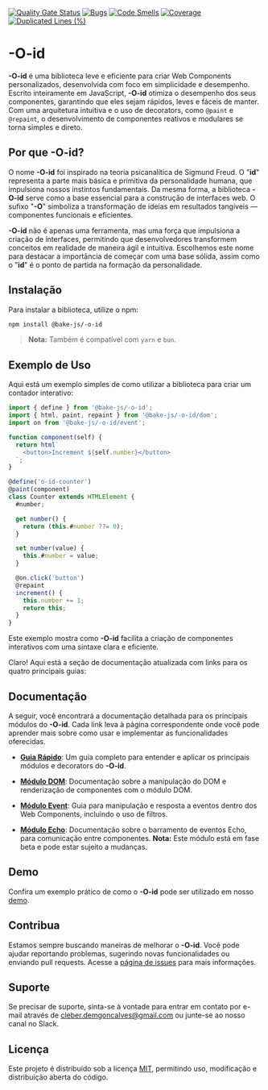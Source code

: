 [![Quality Gate Status](https://sonarcloud.io/api/project_badges/measure?project=bake-js_-o-id&metric=alert_status)](https://sonarcloud.io/summary/new_code?id=bake-js_-o-id)
[![Bugs](https://sonarcloud.io/api/project_badges/measure?project=bake-js_-o-id&metric=bugs)](https://sonarcloud.io/summary/new_code?id=bake-js_-o-id)
[![Code Smells](https://sonarcloud.io/api/project_badges/measure?project=bake-js_-o-id&metric=code_smells)](https://sonarcloud.io/summary/new_code?id=bake-js_-o-id)
[![Coverage](https://sonarcloud.io/api/project_badges/measure?project=bake-js_-o-id&metric=coverage)](https://sonarcloud.io/summary/new_code?id=bake-js_-o-id)
[![Duplicated Lines (%)](https://sonarcloud.io/api/project_badges/measure?project=bake-js_-o-id&metric=duplicated_lines_density)](https://sonarcloud.io/summary/new_code?id=bake-js_-o-id)

# -O-id

**-O-id** é uma biblioteca leve e eficiente para criar Web Components personalizados, desenvolvida com foco em simplicidade e desempenho. Escrito inteiramente em JavaScript, **-O-id** otimiza o desempenho dos seus componentes, garantindo que eles sejam rápidos, leves e fáceis de manter. Com uma arquitetura intuitiva e o uso de decorators, como `@paint` e `@repaint`, o desenvolvimento de componentes reativos e modulares se torna simples e direto.

## Por que -O-id?

O nome **-O-id** foi inspirado na teoria psicanalítica de Sigmund Freud. O "**id**" representa a parte mais básica e primitiva da personalidade humana, que impulsiona nossos instintos fundamentais. Da mesma forma, a biblioteca **-O-id** serve como a base essencial para a construção de interfaces web. O sufixo "**-O**" simboliza a transformação de ideias em resultados tangíveis — componentes funcionais e eficientes.

**-O-id** não é apenas uma ferramenta, mas uma força que impulsiona a criação de interfaces, permitindo que desenvolvedores transformem conceitos em realidade de maneira ágil e intuitiva. Escolhemos este nome para destacar a importância de começar com uma base sólida, assim como o "**id**" é o ponto de partida na formação da personalidade.

## Instalação

Para instalar a biblioteca, utilize o npm:

```bash
npm install @bake-js/-o-id
```

> **Nota:** Também é compatível com `yarn` e `bun`.

## Exemplo de Uso

Aqui está um exemplo simples de como utilizar a biblioteca para criar um contador interativo:

```javascript
import { define } from '@bake-js/-o-id';
import { html, paint, repaint } from '@bake-js/-o-id/dom';
import on from '@bake-js/-o-id/event';

function component(self) {
  return html`
    <button>Increment ${self.number}</button>
  `;
}

@define('o-id-counter')
@paint(component)
class Counter extends HTMLElement {
  #number;

  get number() {
    return (this.#number ??= 0);
  }

  set number(value) {
    this.#number = value;
  }

  @on.click('button')
  @repaint
  increment() {
    this.number += 1;
    return this;
  }
}
```

Este exemplo mostra como **-O-id** facilita a criação de componentes interativos com uma sintaxe clara e eficiente.

Claro! Aqui está a seção de documentação atualizada com links para os quatro principais guias:

## Documentação

A seguir, você encontrará a documentação detalhada para os principais módulos do **-O-id**. Cada link leva à página correspondente onde você pode aprender mais sobre como usar e implementar as funcionalidades oferecidas.

- **[Guia Rápido](https://github.com/bake-js/-o-id/blob/main/src/README.md)**: Um guia completo para entender e aplicar os principais módulos e decorators do **-O-id**.

- **[Módulo DOM](https://github.com/bake-js/-o-id/blob/main/src/dom/README.md)**: Documentação sobre a manipulação do DOM e renderização de componentes com o módulo DOM.

- **[Módulo Event](https://github.com/bake-js/-o-id/blob/main/src/event/README.md)**: Guia para manipulação e resposta a eventos dentro dos Web Components, incluindo o uso de filtros.

- **[Módulo Echo](https://github.com/bake-js/-o-id/blob/main/src/echo/README.md)**: Documentação sobre o barramento de eventos Echo, para comunicação entre componentes. **Nota:** Este módulo está em fase beta e pode estar sujeito a mudanças.

## Demo

Confira um exemplo prático de como o **-O-id** pode ser utilizado em nosso [demo](https://github.com/bake-js/-o-id-demo).

## Contribua

Estamos sempre buscando maneiras de melhorar o **-O-id**. Você pode ajudar reportando problemas, sugerindo novas funcionalidades ou enviando pull requests. Acesse a [página de issues](https://github.com/bake-js/-o-id/issues) para mais informações.

## Suporte

Se precisar de suporte, sinta-se à vontade para entrar em contato por e-mail através de cleber.demgoncalves@gmail.com ou junte-se ao nosso canal no Slack.

## Licença

Este projeto é distribuído sob a licença [MIT](https://choosealicense.com/licenses/mit/), permitindo uso, modificação e distribuição aberta do código.
